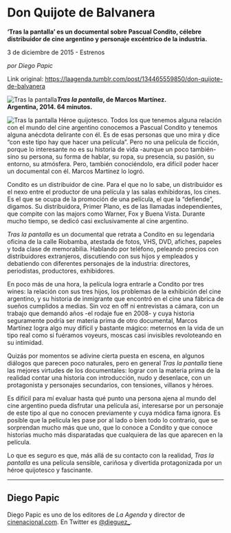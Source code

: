 # Don Quijote de Balvanera

**‘Tras la pantalla’ es un documental sobre Pascual Condito, célebre distribuidor de cine argentino y personaje excéntrico de la industria.**

3 de diciembre de 2015 - Estrenos

_por Diego Papic_

Link original: https://laagenda.tumblr.com/post/134465559850/don-quijote-de-balvanera

![Tras la pantalla](https://64.media.tumblr.com/eb6f9a2c646042d2271ef9a35942c436/tumblr_inline_pk35i0Wm9u1t6q87u_500.jpg)***Tras la pantalla*, de Marcos Martínez.  
 Argentina, 2014. 64 minutos.**

![Tras la pantalla](https://64.media.tumblr.com/eb6f9a2c646042d2271ef9a35942c436/tumblr_inline_pk35i0Wm9u1t6q87u_500.jpg) Héroe quijotesco. Todos los que tenemos alguna relación con el mundo del cine argentino conocemos a Pascual Condito y tenemos alguna anécdota delirante con él. Es de esas personas que uno mira y dice “con este tipo hay que hacer una película”. Pero no una película de ficción, porque lo interesante no es su historia de vida -aunque un poco también- sino su persona, su forma de hablar, su ropa, su presencia, su pasión, su entorno, su atmósfera. Pero, también conociéndolo, era difícil poder hacer un documental con él. Marcos Martínez lo logró.

Condito es un distribuidor de cine. Para el que no lo sabe, un distribuidor es el nexo entre el productor de una película y las salas exhibidoras, los cines. Es el que se ocupa de la promoción de una película, el que la “defiende”, digamos. Su distribuidora, Primer Plano, es de las llamadas independientes, que compite con las majors como Warner, Fox y Buena Vista. Durante mucho tiempo, se dedicó casi exclusivamente al cine argentino.

*Tras la pantalla* es un documental que retrata a Condito en su legendaria oficina de la calle Riobamba, atestada de fotos, VHS, DVD, afiches, papeles y toda clase de memorabilia. Hablando por teléfono, peleando precios con distribuidores extranjeros, discutiendo con sus hijos y empleados y debatiendo con diferentes personajes de la industria: directores, periodistas, productores, exhibidores.

En poco más de una hora, la película logra entrarle a Condito por tres wines: la relación con sus tres hijos, los problemas de la exhibición del cine argentino, y su historia de inmigrante que encontró en el cine una fábrica de sueños cumplidos a medias. Sin voz en off ni entrevistas a cámara, con un trabajo que demandó años -el rodaje fue en 2008- y cuya historia seguramente podría ser materia prima de otro documental, Marcos Martínez logra algo muy difícil y bastante mágico: meternos en la vida de un tipo real como si fuéramos voyeurs, moscas casi invisibles revoloteando en su intimidad.

Quizás por momentos se adivine cierta puesta en escena, en algunos diálogos que parecen poco naturales, pero en general *Tras la pantalla* tiene las mejores virtudes de los documentales: lograr con la materia prima de la realidad contar una historia con introducción, nudo y desenlace, con un protagonista y personajes secundarios, con tensiones, villanos y héroes.

Es difícil para mí evaluar hasta qué punto una persona ajena al mundo del cine argentino pueda disfrutar una película así, interesarse por un personaje de este tipo al que no conocen previamente y cuya módica fama ignora. Es posible que la película les pase por al lado o bien todo lo contrario, que se sorprendan mucho más que uno, que lo conoce a Condito y que conoce historias mucho más disparatadas que cualquiera de las que aparecen en la película.

Lo que es seguro es que, más allá de su contacto con la realidad, *Tras la pantalla* es una película sensible, cariñosa y divertida protagonizada por un héroe quijotesco y fascinante.

  




---

 Diego Papic
------------

 Diego Papic es uno de los editores de *La Agenda* y director de [cinenacional.com](http://www.cinenacional.com). En Twitter es [@dieguez\_](http://www.twitter.com/dieguez_). 

